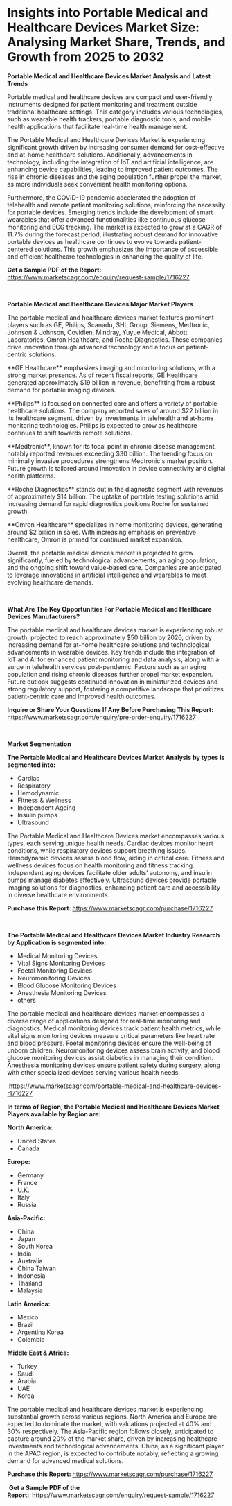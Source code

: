 <p><h1>Insights into Portable Medical and Healthcare Devices Market Size: Analysing Market Share, Trends, and Growth from 2025 to 2032</h1></p><p><strong>Portable Medical and Healthcare Devices Market Analysis and Latest Trends</strong></p>
<p><p>Portable medical and healthcare devices are compact and user-friendly instruments designed for patient monitoring and treatment outside traditional healthcare settings. This category includes various technologies, such as wearable health trackers, portable diagnostic tools, and mobile health applications that facilitate real-time health management. </p><p>The Portable Medical and Healthcare Devices Market is experiencing significant growth driven by increasing consumer demand for cost-effective and at-home healthcare solutions. Additionally, advancements in technology, including the integration of IoT and artificial intelligence, are enhancing device capabilities, leading to improved patient outcomes. The rise in chronic diseases and the aging population further propel the market, as more individuals seek convenient health monitoring options.</p><p>Furthermore, the COVID-19 pandemic accelerated the adoption of telehealth and remote patient monitoring solutions, reinforcing the necessity for portable devices. Emerging trends include the development of smart wearables that offer advanced functionalities like continuous glucose monitoring and ECG tracking. The market is expected to grow at a CAGR of 11.7% during the forecast period, illustrating robust demand for innovative portable devices as healthcare continues to evolve towards patient-centered solutions. This growth emphasizes the importance of accessible and efficient healthcare technologies in enhancing the quality of life.</p></p>
<p><strong>Get a Sample PDF of the Report:&nbsp;</strong> <a href="https://www.marketscagr.com/enquiry/request-sample/1716227?utm_campaign=2033&utm_medium=2&utm_source=Github&utm_content=ia&utm_term=16042025&utm_id=portable-medical-and-healthcare-devices">https://www.marketscagr.com/enquiry/request-sample/1716227</a></p>
<p>&nbsp;</p>
<p><strong>Portable Medical and Healthcare Devices Major Market Players</strong></p>
<p><p>The portable medical and healthcare devices market features prominent players such as GE, Philips, Scanadu, SHL Group, Siemens, Medtronic, Johnson & Johnson, Covidien, Mindray, Yuyue Medical, Abbott Laboratories, Omron Healthcare, and Roche Diagnostics. These companies drive innovation through advanced technology and a focus on patient-centric solutions.</p><p>**GE Healthcare** emphasizes imaging and monitoring solutions, with a strong market presence. As of recent fiscal reports, GE Healthcare generated approximately $19 billion in revenue, benefitting from a robust demand for portable imaging devices.</p><p>**Philips** is focused on connected care and offers a variety of portable healthcare solutions. The company reported sales of around $22 billion in its healthcare segment, driven by investments in telehealth and at-home monitoring technologies. Philips is expected to grow as healthcare continues to shift towards remote solutions.</p><p>**Medtronic**, known for its focal point in chronic disease management, notably reported revenues exceeding $30 billion. The trending focus on minimally invasive procedures strengthens Medtronic's market position. Future growth is tailored around innovation in device connectivity and digital health platforms.</p><p>**Roche Diagnostics** stands out in the diagnostic segment with revenues of approximately $14 billion. The uptake of portable testing solutions amid increasing demand for rapid diagnostics positions Roche for sustained growth.</p><p>**Omron Healthcare** specializes in home monitoring devices, generating around $2 billion in sales. With increasing emphasis on preventive healthcare, Omron is primed for continued market expansion.</p><p>Overall, the portable medical devices market is projected to grow significantly, fueled by technological advancements, an aging population, and the ongoing shift toward value-based care. Companies are anticipated to leverage innovations in artificial intelligence and wearables to meet evolving healthcare demands.</p></p>
<p>&nbsp;</p>
<p><strong>What Are The Key Opportunities For Portable Medical and Healthcare Devices Manufacturers?</strong></p>
<p><p>The portable medical and healthcare devices market is experiencing robust growth, projected to reach approximately $50 billion by 2026, driven by increasing demand for at-home healthcare solutions and technological advancements in wearable devices. Key trends include the integration of IoT and AI for enhanced patient monitoring and data analysis, along with a surge in telehealth services post-pandemic. Factors such as an aging population and rising chronic diseases further propel market expansion. Future outlook suggests continued innovation in miniaturized devices and strong regulatory support, fostering a competitive landscape that prioritizes patient-centric care and improved health outcomes.</p></p>
<p><strong>Inquire or Share Your Questions If Any Before Purchasing This Report:</strong> <a href="https://www.marketscagr.com/enquiry/pre-order-enquiry/1716227?utm_campaign=2033&utm_medium=2&utm_source=Github&utm_content=ia&utm_term=16042025&utm_id=portable-medical-and-healthcare-devices">https://www.marketscagr.com/enquiry/pre-order-enquiry/1716227</a></p>
<p>&nbsp;</p>
<p><strong>Market Segmentation</strong></p>
<p><strong>The Portable Medical and Healthcare Devices Market Analysis by types is segmented into:</strong></p>
<p><ul><li>Cardiac</li><li>Respiratory</li><li>Hemodynamic</li><li>Fitness & Wellness</li><li>Independent Ageing</li><li>Insulin pumps</li><li>Ultrasound</li></ul></p>
<p><p>The Portable Medical and Healthcare Devices market encompasses various types, each serving unique health needs. Cardiac devices monitor heart conditions, while respiratory devices support breathing issues. Hemodynamic devices assess blood flow, aiding in critical care. Fitness and wellness devices focus on health monitoring and fitness tracking. Independent aging devices facilitate older adults’ autonomy, and insulin pumps manage diabetes effectively. Ultrasound devices provide portable imaging solutions for diagnostics, enhancing patient care and accessibility in diverse healthcare environments.</p></p>
<p><strong>Purchase this Report:&nbsp;</strong><a href="https://www.marketscagr.com/purchase/1716227?utm_campaign=2033&utm_medium=2&utm_source=Github&utm_content=ia&utm_term=16042025&utm_id=portable-medical-and-healthcare-devices">https://www.marketscagr.com/purchase/1716227</a></p>
<p>&nbsp;</p>
<p><strong>The Portable Medical and Healthcare Devices Market Industry Research by Application is segmented into:</strong></p>
<p><ul><li>Medical Monitoring Devices</li><li>Vital Signs Monitoring Devices</li><li>Foetal Monitoring Devices</li><li>Neuromonitoring Devices</li><li>Blood Glucose Monitoring Devices</li><li>Anesthesia Monitoring Devices</li><li>others</li></ul></p>
<p><p>The portable medical and healthcare devices market encompasses a diverse range of applications designed for real-time monitoring and diagnostics. Medical monitoring devices track patient health metrics, while vital signs monitoring devices measure critical parameters like heart rate and blood pressure. Foetal monitoring devices ensure the well-being of unborn children. Neuromonitoring devices assess brain activity, and blood glucose monitoring devices assist diabetics in managing their condition. Anesthesia monitoring devices ensure patient safety during surgery, along with other specialized devices serving various health needs.</p></p>
<p><a href="https://www.marketscagr.com/portable-medical-and-healthcare-devices-r1716227?utm_campaign=2033&utm_medium=2&utm_source=Github&utm_content=ia&utm_term=16042025&utm_id=portable-medical-and-healthcare-devices">&nbsp;https://www.marketscagr.com/portable-medical-and-healthcare-devices-r1716227</a></p>
<p><strong>In terms of Region, the Portable Medical and Healthcare Devices Market Players available by Region are:</strong></p>
<p>
    <p> <strong> North America: </strong>
        <ul>
            <li>United States</li>
            <li>Canada</li>
        </ul>
        </p> 
    <p> <strong> Europe: </strong>
        <ul>
            <li>Germany</li>
            <li>France</li>
            <li>U.K.</li>
            <li>Italy</li>
            <li>Russia</li>
        </ul>
        </p> 
    <p> <strong> Asia-Pacific: </strong>
        <ul>
            <li>China</li>
            <li>Japan</li>
            <li>South Korea</li>
            <li>India</li>
            <li>Australia</li>
            <li>China Taiwan</li>
            <li>Indonesia</li>
            <li>Thailand</li>
            <li>Malaysia</li>
        </ul>
        </p> 
    <p> <strong> Latin America: </strong>
        <ul>
            <li>Mexico</li>
            <li>Brazil</li>
            <li>Argentina Korea</li>
            <li>Colombia</li>
        </ul>
        </p> 
    <p> <strong> Middle East & Africa: </strong>
        <ul>
            <li>Turkey</li>
            <li>Saudi</li>
            <li>Arabia</li>
            <li>UAE</li>
            <li>Korea</li>
        </ul>
    </p>
    </p>
<p><p>The portable medical and healthcare devices market is experiencing substantial growth across various regions. North America and Europe are expected to dominate the market, with valuations projected at 40% and 30% respectively. The Asia-Pacific region follows closely, anticipated to capture around 20% of the market share, driven by increasing healthcare investments and technological advancements. China, as a significant player in the APAC region, is expected to contribute notably, reflecting a growing demand for advanced medical solutions.</p></p>
<p><strong>Purchase this Report: </strong><a href="https://www.marketscagr.com/purchase/1716227?utm_campaign=2033&utm_medium=2&utm_source=Github&utm_content=ia&utm_term=16042025&utm_id=portable-medical-and-healthcare-devices">https://www.marketscagr.com/purchase/1716227</a></p>
<p>&nbsp;<strong>Get a Sample PDF of the Report:&nbsp;&nbsp;</strong><a href="https://www.marketscagr.com/enquiry/request-sample/1716227?utm_campaign=2033&utm_medium=2&utm_source=Github&utm_content=ia&utm_term=16042025&utm_id=portable-medical-and-healthcare-devices">https://www.marketscagr.com/enquiry/request-sample/1716227</a></p>
<p><strong></strong></p>
<p><p></p><p></p><p></p></p>